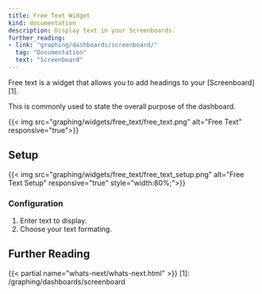 ```yaml
---
title: Free Text Widget
kind: documentation
description: Display text in your Screenboards.
further_reading:
- link: "graphing/dashboards/screenboard/"
  tag: "Documentation"
  text: "Screenboard"
---
```


Free text is a widget that allows you to add headings to your [Screenboard][1].

This is commonly used to state the overall purpose of the dashboard.

{{< img src="graphing/widgets/free_text/free_text.png" alt="Free Text" responsive="true">}}

## Setup

{{< img src="graphing/widgets/free_text/free_text_setup.png" alt="Free Text Setup" responsive="true" style="width:80%;">}}

### Configuration

1. Enter text to display.
2. Choose your text formating.

## Further Reading

{{< partial name="whats-next/whats-next.html" >}}
[1]: /graphing/dashboards/screenboard
